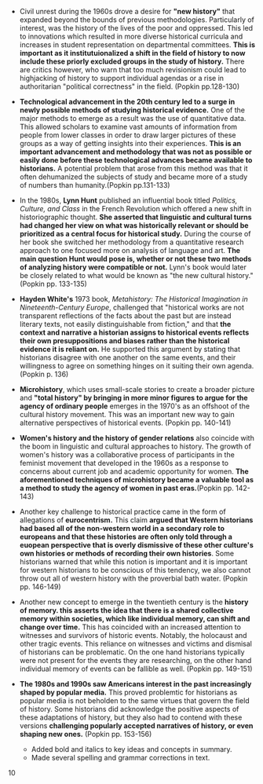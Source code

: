 - Civil unrest during the 1960s drove a desire for **"new history"** that expanded beyond the bounds of previous methodologies. Particularly of interest, was the history of the lives of the poor and oppressed. This led to innovations which resulted in more diverse historical curricula and increases in student representation on departmental committees. **This is important as it institutuionalized a shift in the field of history to now include these priorly excluded groups in the study of history.** There are critics however, who warn that too much revisionism could lead to highjacking of history to support individual agendas or a rise in authoritarian "political correctness" in the field. (Popkin pp.128-130)
- **Technological advancement in the 20th century led to a surge in newly possible methods of studying historical evidence.** One of the major methods to emerge as a result was the use of quantitative data. This allowed scholars to examine vast amounts of information from people from lower classes in order to draw larger pictures of these groups as a way of getting insights into their experiences. **This is an important advancement and methodology that was not as possible or easily done before these technological advances became available to historians.** A potential problem that arose from this method was that it often dehumanized the subjects of study and became more of a study of numbers than humanity.(Popkin pp.131-133)
- In the 1980s, **Lynn Hunt** published an influential book titled *Politics, Culture, and Class* in the French Revolution which offered a new shift in historiographic thought. **She asserted that linguistic and cultural turns had changed her view on what was historically relevant or should be prioritized as a central focus for historical study.** During the course of her book she switched her methodology from a quantitative research approach to one focused more on analysis of language and art. **The main question Hunt would pose is, whether or not these two methods of analyzing history were compatible or not.** Lynn's book would later be closely related to what would be known as "the new cultural history."(Popkin pp. 133-135)
- **Hayden White's** 1973 book, *Metahistory: The Historical Imagination in Nineteenth-Century Europe*, challenged that "historical works are not transparent reflections of the facts about the past but are instead literary texts, not easily distinguishable from fiction," and that **the context and narrative a historian assigns to historical events reflects their own presuppositions and biases rather than the historical evidence it is reliant on.** He supported this argument by stating that historians disagree with one another on the same events, and their willingness to agree on something hinges on it suiting their own agenda.(Popkin p. 136)
- **Microhistory**, which uses small-scale stories to create a broader picture and **"total history" by bringing in more minor figures to argue for the agency of ordinary people** emerges in the 1970's as an offshoot of the cultural history movement. This was an important new way to gain alternative perspectives of historical events. (Popkin pp. 140-141)
- **Women's history and the history of gender relations** also coincide with the boom in linguistic and cultural approaches to history. The growth of women's history was a collaborative process of participants in the feminist movement that developed in the 1960s as a response to concerns about current job and academic opportunity for women. **The aforementioned techniques of microhistory became a valuable tool as a method to study the agency of women in past eras.**(Popkin pp. 142-143)
- Another key challenge to historical practice came in the form of allegations of **eurocentrism.** This claim **argued that Western historians had based all of the non-western world in a secondary role to europeans and that these histories are often only told through a euopean perspective that is overly dismissive of these other culture's own histories or methods of recording their own histories**. Some historians warned that while this notion is important and it is important for western historians to be conscious of this tendency, we also cannot throw out all of western history with the proverbial bath water. (Popkin pp. 146-149)
- Another new concept to emerge in the twentieth century is the **history of memory. this asserts the idea that there is a shared collective memory within societies, which like individual memory, can shift and change over time.** This has coincided with an increased attention to witnesses and survivors of historic events. Notably, the holocaust and other tragic events. This reliance on witnesses and victims and dismisal of historians can be problematic. On the one hand historians typically were not present for the events they are researching, on the other hand individual memory of events can be fallible as well. (Popkin pp. 149-151)
- **The 1980s and 1990s saw Americans interest in the past increasingly shaped by popular media.** This proved problemtic for historians as popular media is not beholden to the same virtues that govern the field of history. Some historians did acknowledge the positive aspects of these adaptations of history, but they also had to contend with these versions **challenging popularly accepted narratives of history, or even shaping new ones.** (Popkin pp. 153-156)

  - Added bold and italics to key ideas and concepts in summary.
  - Made several spelling and grammar corrections in text.

10
